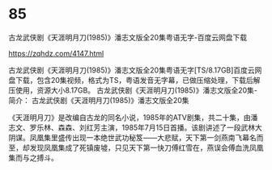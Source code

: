 # 85
古龙武侠剧《天涯明月刀(1985)》潘志文版全20集粤语无字-百度云网盘下载

https://zqhdz.com/4147.html

古龙武侠剧《天涯明月刀(1985)》潘志文版全20集粤语无字[TS/8.17GB]百度云网盘下载，包含20集视频，格式为TS，粤语发音无字幕，已做压缩处理，下载后解压使用，资源大小8.17GB。
古龙武侠剧《天涯明月刀(1985)》潘志文版全20集-简介：
古龙武侠剧《天涯明月刀(1985)》潘志文版全20集

《天涯明月刀》是改编自古龙的同名小说，1985年的ATV剧集，共二十集，由潘志文、罗乐林、森森、刘红芳主演，1985年7月15日首播。该剧讲述了一段武林大阴谋。凤凰集里盛传出现一本绝世武功秘笈——大悲赋，天下第一剑燕南飞幕名而至，却发现凤凰集成了死镇废墟，只见天下第一快刀傅红雪在，燕误会傅血洗凤凰集而与之搏斗。
